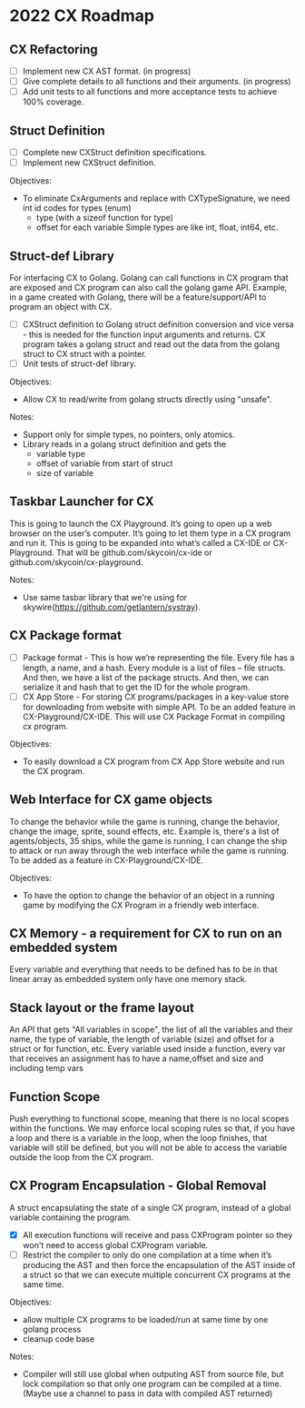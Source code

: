 # 2022 CX Roadmap

## CX Refactoring
- [ ] Implement new CX AST format. (in progress)
- [ ] Give complete details to all functions and their arguments. (in progress)
- [ ] Add unit tests to all functions and more acceptance tests to achieve 100% coverage.

## Struct Definition
- [ ] Complete new CXStruct definition specifications.
- [ ] Implement new CXStruct definition.

Objectives:
- To eliminate CxArguments and replace with CXTypeSignature, we need int id codes for types (enum)
    - type (with a sizeof function for type)
    - offset for each variable
    Simple types are like int, float, int64, etc.

## Struct-def Library
For interfacing CX to Golang. Golang can call functions in CX program that are exposed and CX program can also call the golang game API. Example, in a game created with Golang, there will be a feature/support/API to program an object with CX. 

- [ ] CXStruct definition to Golang struct definition conversion and vice versa - this is needed for the function input arguments and returns. CX program takes a golang struct and read out the data from the golang struct to CX struct with a pointer.
- [ ] Unit tests of struct-def library.

Objectives:
- Allow CX to read/write from golang structs directly using "unsafe".

Notes:
- Support only for simple types, no pointers, only atomics.
- Library reads in a golang struct definition and gets the 
    - variable type
    - offset of variable from start of struct
    - size of variable

## Taskbar Launcher for CX
This is going to launch the CX Playground. It’s going to open up a web browser on the user’s computer. It’s going to let them type in a CX program and run it. This is going to be expanded into what’s called a CX-IDE or CX-Playground. That will be github.com/skycoin/cx-ide or github.com/skycoin/cx-playground. 

Notes:
- Use same tasbar library that we're using for skywire(https://github.com/getlantern/systray).

## CX Package format
- [ ] Package format - This is how we’re representing the file. Every file has a length, a name, and a hash. Every module is a list of files – file structs. And then, we have a list of the package structs. And then, we can serialize it and hash that to get the ID for the whole program.
- [ ] CX App Store - For storing CX programs/packages in a key-value store for downloading from website with simple API. To be an added feature in CX-Playground/CX-IDE. This will use CX Package Format in compiling cx program.

Objectives:
- To easily download a CX program from CX App Store website and run the CX program.

## Web Interface for CX game objects
To change the behavior while the game is running, change the behavior, change the image, sprite, sound effects, etc. Example is, there's a list of agents/objects, 35 ships, while the game is running, I can change the ship to attack or run away through the web interface while the game is running. To be added as a feature in CX-Playground/CX-IDE.

Objectives:
- To have the option to change the behavior of an object in a running game by modifying the CX Program in a friendly web interface.

## CX Memory - a requirement for CX to run on an embedded system
Every variable and everything that needs to be defined has to be in that linear array as embedded system only have one memory stack.

## Stack layout or the frame layout 
An API that gets "All variables in scope", the list of all the variables and their name, the type of variable, the length of variable (size) and offset
for a struct or for function, etc. 
Every variable used inside a function, every var that receives an assignment has to have a name,offset and size and including temp vars

## Function Scope
Push everything to functional scope, meaning that there is no local scopes within the functions. We may enforce local scoping rules so that, if you have a loop and there is a variable in the loop, when the loop finishes, that variable will still be defined, but you will not be able to access the variable outside the loop from the CX program.

## CX Program Encapsulation - Global Removal
A struct encapsulating the state of a single CX program, instead of a global variable containing the program.

- [x] All execution functions will receive and pass CXProgram pointer so they won't need to access global CXProgram variable.
- [ ] Restrict the compiler to only do one compilation at a time when it’s producing the AST and then force the encapsulation of the AST inside of a struct so that we can execute multiple concurrent CX programs at the same time.

Objectives:
- allow multiple CX programs to be loaded/run at same time by one golang process
- cleanup code base

Notes:
- Compiler will still use global when outputing AST from source file, but lock compilation so that only one program can be compiled at a time. (Maybe use a channel to pass in data with compiled AST returned)